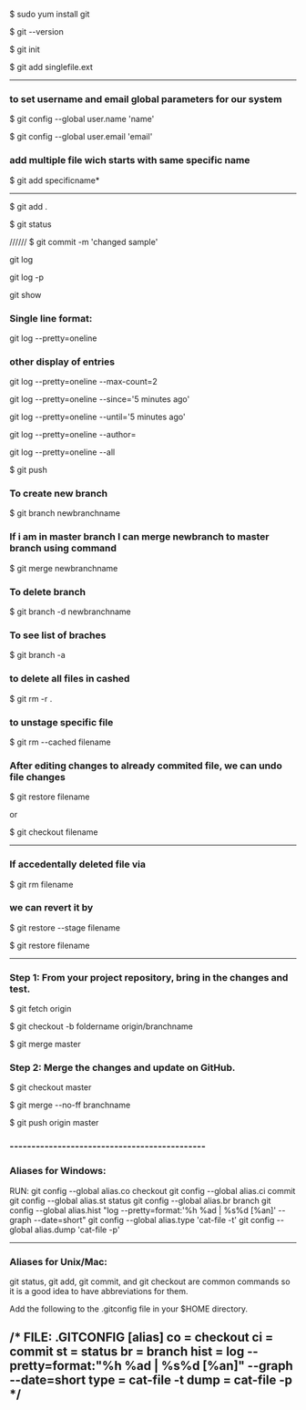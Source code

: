 $ sudo yum install git

$ git --version

$ git init 

$ git add singlefile.ext

-----

### to set username and email global parameters for our system

$ git config --global user.name 'name'

$ git config --global user.email 'email' 


### add multiple file wich starts with same specific name

$ git add specificname*

-----

$ git add .

$ git status


//////
$ git commit -m 'changed sample'

git log

git log -p

git show <commit hash code>

### Single line format:

git log --pretty=oneline

### other display of entries

git log --pretty=oneline --max-count=2
  
git log --pretty=oneline --since='5 minutes ago'
  
git log --pretty=oneline --until='5 minutes ago'
  
git log --pretty=oneline --author=<your name>
  
git log --pretty=oneline --all


$ git push
  
  
  
### To create new branch 
  
$ git branch newbranchname
  
### If i am in master branch I can merge newbranch to master branch using command
  
$ git merge newbranchname
  
### To delete branch 
  
$ git branch -d newbranchname  

### To see list of braches
  
$ git branch -a

### to delete all files in cashed

$ git rm -r .

### to unstage specific file

$ git rm --cached filename
  
### After editing changes to already commited file, we can undo file changes
  
$ git restore filename
  
  or
  
$ git checkout filename
 
-------
  
### If accedentally deleted file via 
  
$ git rm filename 
  
### we can revert it by
  
$ git restore --stage filename
  
$ git restore filename  
  
-------




### Step 1: From your project repository, bring in the changes and test.

$ git fetch origin

$ git checkout -b foldername origin/branchname

$ git merge master

### Step 2: Merge the changes and update on GitHub.

$ git checkout master

$ git merge --no-ff branchname

$ git push origin master



### ---------------------------------------------
### Aliases for Windows:

RUN:
git config --global alias.co checkout
git config --global alias.ci commit
git config --global alias.st status
git config --global alias.br branch
git config --global alias.hist "log --pretty=format:'%h %ad | %s%d [%an]' --graph --date=short"
git config --global alias.type 'cat-file -t'
git config --global alias.dump 'cat-file -p'

---------------------------------------------

### Aliases for Unix/Mac:

git status, git add, git commit, and git checkout are common commands so it is a good idea to have abbreviations for them.

Add the following to the .gitconfig file in your $HOME directory.
  
### 
 /*
FILE: .GITCONFIG
[alias]
  co = checkout
  ci = commit
  st = status
  br = branch
  hist = log --pretty=format:\"%h %ad | %s%d [%an]\" --graph --date=short
  type = cat-file -t
  dump = cat-file -p
*/
---------------------------------------------

